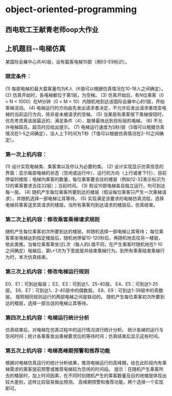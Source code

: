 # object-oriented-programming
## 西电软工王献青老师oop大作业

## 上机题目--电梯仿真
某国际会展中心共40层，设有载客电梯10部（用E0-E9标识）。
### 限定条件：
(1) 每部电梯的最大载客量均为K人（K值可以根据仿真情况在10-18人之间确定）。
(2) 仿真开始时，各电梯都位于第1层，为空梯。
(3) 仿真开始后，有N位乘客（0 < N < 1000）在M分钟（0 < M < 10）内随机地到达该国际会展中心的1层，开始乘梯活动。
(4) 电梯运行的方向由先发出请求者决定，不允许后发出请求者改变电梯的当前运行方向，除非是未被请求的空梯。
(5) 当某层有乘客按下乘梯按钮时，优先考虑离该层最近的、满足条件（4）、能够最快达到目标层的电梯。
(6) 不允许电梯超员。超员时应给出提示。
(7) 电梯运行速度为S秒/层（S值可以根据仿真情况在1-5之间确定），没人上下时间为T秒（T值可以根据仿真情况在2-10之间确定）。
###	第一次上机内容：
(1) 设计实现电梯类、乘客类以及你认为必要的类。
	(2) 设计实现显示仿真信息的界面：显示每部电梯的状态（空闲或运行中）、运行的方向（上行或者下行）、目前停留的楼层；电梯内乘客的数量，每位乘客要去往的楼层（例如12-32表示标识为12的乘客要求去往32层）；当前时间。
	(3) 假设10部电梯各自独立运行，均可到达每一层。
	(4) 随机产生每位乘客所要到达的楼层（假设每位乘客只产生一次乘梯请求），并随机选择一部电梯让其等待。
	(5) 实现满足该要求的电梯仿真流程，选择电梯将乘客送至其请求的楼层。当所有乘客均到达请求的楼层后，仿真结束。
###	第二次上机内容：修改乘客乘梯请求规则
随机产生每位乘客初次所要到达的楼层，并随机选择一部电梯让其等待；
	每位乘客乘坐电梯达到指定楼层后，随机地停留10-120秒后，再随机地去往另一楼层，依此类推。当每位乘客乘坐过L次（每人的L值不同，在产生乘客时随机地在1-10之间确定）电梯后，第L+1次为下至底层并结束乘梯行为。到所有乘客结束乘梯行为时，本次仿真结束。
###	第三次上机内容：修改电梯运行规则
E0、E1：可到达每层；
	E2、E3：可到达1、25-40层。
	E4、E5：可到达1-25层。
	E6、E7：可到达1、2-40层中的偶数层。
	E8、E9：可到达1-39层中的奇数层。
	按照相同规则运行的两部电梯之间是联动的。
	随机产生每位乘客初次所要到达的楼层，选择一部合适的电梯让其等待。
###	第四次上机内容：电梯运行统计分析
仿真结束后，对电梯在仿真过程中的运行情况进行统计分析。
	统计各梯的运行与空闲时间；统计各乘客发出乘梯要求后的等待时间；仿真结束后显示这些时间。
###	第五次上机内容：电梯高峰期预警和推荐功能
根据对电梯仿真运行的统计分析结果，推测电梯运行的高峰期，给在此阶段内有乘梯需求的乘客提前预警或推荐电梯较为空闲的时间段。
	提示：在随机产生乘客所去的楼层时，加上时间因素，在不同时刻随机产生的乘客数量及目的地楼层体现出较大差别，这样比较容易做出预测。
	高峰期预警和推荐功能，两个选择一个实现即可。
